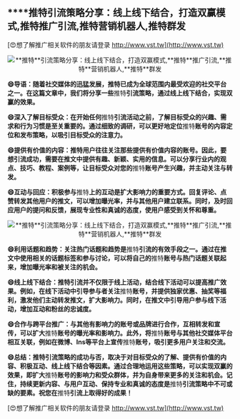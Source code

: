 ## ****推特**引流策略分享：线上线下结合，打造双赢模式,**推特**推广引流,**推特**营销机器人,**推特**群发**

[😍想了解推广相关软件的朋友请登录 http://www.vst.tw](http://www.vst.tw)

 <center><img src="https://vst.tw/MP4/tuiguang/png/6.png" alt="**推特**引流策略分享：线上线下结合，打造双赢模式,**推特**推广引流,**推特**营销机器人,**推特**群发"></center>

**😄导语：随着社交媒体的迅猛发展，**推特**已成为全球范围内最受欢迎的社交平台之一。在这篇文章中，我们将分享一些**推特**引流策略，通过线上线下结合，实现双赢的效果。**

**😄深入了解目标受众：在开始任何**推特**引流活动之前，了解目标受众的兴趣、需求和行为习惯是至关重要的。通过细致的调研，可以更好地定位**推特**账号的内容定位和发布策略，以吸引目标受众的注意力。**

**😄提供有价值的内容：**推特**用户往往关注那些提供有价值内容的账号。因此，要想引流成功，需要在推文中提供有趣、新颖、实用的信息。可以分享行业内的观点、技巧、教程、案例等，让目标受众对您的**推特**账号产生兴趣，并主动关注与转发。**

**😄互动与回应：积极参与**推特**上的互动是扩大影响力的重要方式。回复评论、点赞转发其他用户的推文，可以增加曝光率，并与其他用户建立联系。同时，及时回应用户的提问和反馈，展现专业性和真诚的态度，使用户感受到关怀和尊重。**

 <center><img src="https://vst.tw/MP4/tuiguang/png/5.png" alt="**推特**引流策略分享：线上线下结合，打造双赢模式,**推特**推广引流,**推特**营销机器人,**推特**群发"></center>

**😄利用话题和趋势：关注热门话题和趋势是**推特**引流的有效手段之一。通过在推文中使用相关的话题标签和参与讨论，可以将自己的**推特**账号与热门话题关联起来，增加曝光率和被关注的机会。**

**😄线上线下结合：**推特**引流并不仅限于线上活动，结合线下活动可以提高推广效果。例如，在线下活动中引导参与者关注**推特**账号，并提供独家优惠、抽奖等福利，激发他们主动转发推文，扩大影响力。同时，在推文中引导用户参与线下活动，增加互动和粉丝的忠诚度。**

**😄合作与跨平台推广：与其他有影响力的账号或品牌进行合作，互相转发和宣传，可以扩大**推特**账号的曝光率和影响力。此外，将**推特**账号与其他社交媒体平台相互关联，例如在微博、Ins等平台上宣传**推特**账号，吸引更多用户关注和交流。**

**😄总结：**推特**引流策略的成功与否，取决于对目标受众的了解、提供有价值的内容、积极互动、线上线下结合等因素。通过合理地运用这些策略，可以实现双赢的效果，即扩大**推特**账号的影响力和受众群体，并为自身带来更多的关注和机会。记住，持续更新内容、与用户互动、保持专业和真诚的态度是**推特**引流策略中不可或缺的要素。祝您在**推特**引流上取得好的成果！**

[😍想了解推广相关软件的朋友请登录 http://www.vst.tw](http://www.vst.tw)



